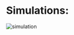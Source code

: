 # Simulations:
![simulation](https://user-images.githubusercontent.com/101496213/164721347-c1245fab-9144-4b21-aedd-f453cc7ef3d5.JPG)
